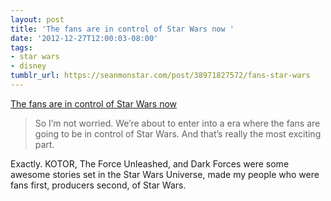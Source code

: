 ```yaml
---
layout: post
title: 'The fans are in control of Star Wars now '
date: '2012-12-27T12:00:03-08:00'
tags:
- star wars
- disney
tumblr_url: https://seanmonstar.com/post/38971827572/fans-star-wars
---
```

[The fans are in control of Star Wars now](http://nerdology.tumblr.com/post/38304304038)  

> So I’m not worried. We’re about to enter into a era where the fans are going to be in control of Star Wars. And that’s really the most exciting part.

Exactly. KOTOR, The Force Unleashed, and Dark Forces were some awesome stories set in the Star Wars Universe, made my people who were fans first, producers second, of Star Wars.


